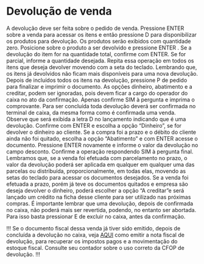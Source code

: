 # Devolução de venda

A devolução deve ser feita sobre o pedido de venda. Pressione ENTER sobre a venda para acessar os itens e então pressione D para disponibilizar os produtos para devolução. Os produtos serão exibidos com quantidade zero. Posicione sobre o produto a ser devolvido e pressione ENTER . Se a devolução do item for na quantidade total, confirme com ENTER. Se for parcial, informe a quantidade desejada. Repita essa operação em todos os itens que deseja devolver movendo com a seta do teclado. Lembrando que, os itens já devolvidos não ficam mais disponíveis para uma nova devolução. Depois de incluídos todos os itens na devolução, pressione P de pedido para finalizar e imprimir o documento. As opções dinheiro, abatimento e a creditar, podem ser ignoradas, pois devem ficar a cargo do operador do caixa no ato da confirmação.  Apenas confirme SIM à pergunta e imprima o comprovante. Para ser concluída toda devolução deverá ser confirmada no terminal de caixa, da mesma forma como é confirmada uma venda. Observe que será exibida a letra D no lançamento indicando que é uma devolução. Confirme com ENTER e escolha a opção “Dinheiro”, se for devolver o dinheiro ao cliente. Se a compra foi a prazo e o débito do cliente ainda não foi quitado, escolha a opção “Abatimento” e com ENTER  acesse o documento. Pressione ENTER novamente e informe o valor da devolução no campo desconto. Confirme a operação respondendo SIM à pergunta final. Lembramos que, se a venda foi efetuada com parcelamento no prazo, o valor da devolução poderá ser aplicada em qualquer em qualquer uma das parcelas ou distribuída, proporcionalmente, em todas elas, movendo as setas do teclado para acessar os documentos desejados. Se a venda foi efetuada a prazo, porém já teve os documentos quitados e empresa são deseja devolver o dinheiro, poderá escolher a opção “A creditar”e será lançado um crédito na ficha desse cliente para ser utilizado nas próximas compras. É importante lembrar que uma devolução, depois de confirmada no caixa, não poderá mais ser revertida, podendo, no entanto ser abortada. Para isso basta pressionar E de excluir no caixa, antes da confirmação.

!!!
Se o documento fiscal dessa venda já tiver sido emitido, depois de concluída a devolução no caixa, veja [AQUI](../Faturamento/emitir-uma-nf-e-de-devolucao-de-venda.md) como emitir a nota fiscal de devolução, para recuperar os impostos pagos e a movimentação do estoque fiscal. Consulte seu contador sobre o uso correto da CFOP de devolução.
!!!